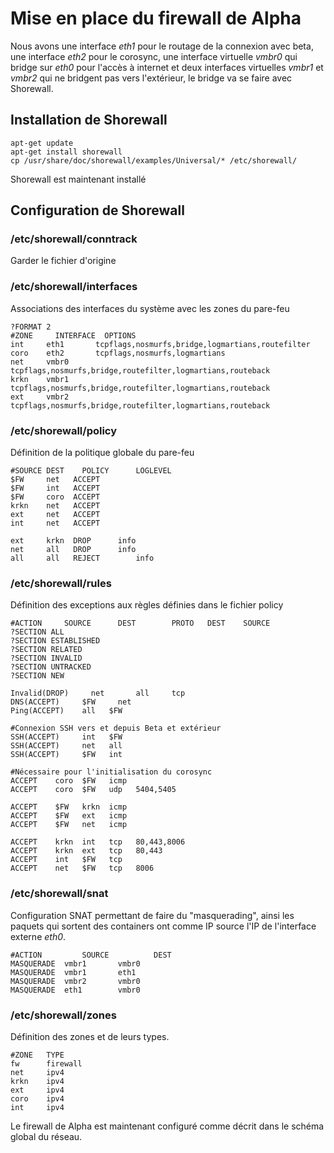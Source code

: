 # Mise en place du firewall de Alpha

Nous avons une interface _eth1_ pour le routage de la connexion avec beta, une interface _eth2_ pour le corosync, une interface virtuelle _vmbr0_ qui bridge sur _eth0_ pour l'accès à internet et deux interfaces virtuelles _vmbr1_ et _vmbr2_ qui ne bridgent pas vers l'extérieur, le bridge va se faire avec Shorewall.

## Installation de Shorewall
```
apt-get update
apt-get install shorewall
cp /usr/share/doc/shorewall/examples/Universal/* /etc/shorewall/
```
Shorewall est maintenant installé

## Configuration de Shorewall

### /etc/shorewall/conntrack
Garder le fichier d'origine

### /etc/shorewall/interfaces
Associations des interfaces du système avec les zones du pare-feu
```
?FORMAT 2
#ZONE	  INTERFACE  OPTIONS
int     eth1       tcpflags,nosmurfs,bridge,logmartians,routefilter
coro    eth2       tcpflags,nosmurfs,logmartians
net     vmbr0	     tcpflags,nosmurfs,bridge,routefilter,logmartians,routeback
krkn    vmbr1      tcpflags,nosmurfs,bridge,routefilter,logmartians,routeback
ext     vmbr2      tcpflags,nosmurfs,bridge,routefilter,logmartians,routeback
```

### /etc/shorewall/policy
Définition de la politique globale du pare-feu
```
#SOURCE	DEST	POLICY		LOGLEVEL
$FW     net   ACCEPT
$FW     int	  ACCEPT
$FW     coro  ACCEPT
krkn    net   ACCEPT
ext     net   ACCEPT
int     net   ACCEPT

ext     krkn  DROP     	info
net	    all	  DROP	  	info
all	    all	  REJECT		info

```

### /etc/shorewall/rules
Définition des exceptions aux règles définies dans le fichier policy
```
#ACTION		SOURCE		DEST		PROTO	DEST	SOURCE
?SECTION ALL
?SECTION ESTABLISHED
?SECTION RELATED
?SECTION INVALID
?SECTION UNTRACKED
?SECTION NEW

Invalid(DROP)	  net		all		tcp
DNS(ACCEPT)	    $FW		net
Ping(ACCEPT)    all   $FW

#Connexion SSH vers et depuis Beta et extérieur
SSH(ACCEPT)	    int	  $FW
SSH(ACCEPT)     net   all
SSH(ACCEPT)     $FW   int

#Nécessaire pour l'initialisation du corosync
ACCEPT    coro  $FW   icmp
ACCEPT    coro  $FW   udp   5404,5405

ACCEPT    $FW   krkn  icmp
ACCEPT    $FW   ext   icmp
ACCEPT    $FW   net   icmp

ACCEPT    krkn  int   tcp   80,443,8006
ACCEPT    krkn  ext   tcp   80,443
ACCEPT    int   $FW   tcp
ACCEPT    net   $FW   tcp   8006
```
### /etc/shorewall/snat
Configuration SNAT permettant de faire du "masquerading", ainsi les paquets qui sortent des containers ont comme IP source l'IP de l'interface externe _eth0_.  
```
#ACTION			SOURCE			DEST           
MASQUERADE  vmbr1       vmbr0
MASQUERADE  vmbr1       eth1
MASQUERADE  vmbr2       vmbr0
MASQUERADE	eth1      	vmbr0
```
### /etc/shorewall/zones
Définition des zones et de leurs types.
```
#ZONE   TYPE
fw      firewall
net     ipv4
krkn    ipv4
ext     ipv4
coro    ipv4
int     ipv4
```

Le firewall de Alpha est maintenant configuré comme décrit dans le schéma global du réseau.
